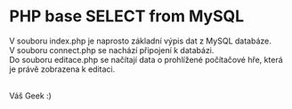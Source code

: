 # PHP base SELECT from MySQL
V souboru index.php je naprosto základní výpis dat z MySQL databáze.<br>
V souboru connect.php se nachází připojení k databázi.<br>
Do souboru editace.php se načítají data o prohlížené počítačové hře, která je právě zobrazena k editaci.<br><br>

Váš Geek :)
